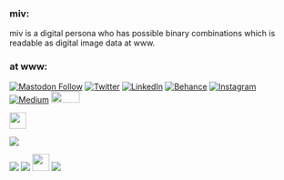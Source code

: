 ### miv:
miv is a digital persona who has possible binary combinations which is readable as digital image data at www.

### at www:

[![Mastodon Follow](https://img.shields.io/mastodon/follow/110435118406077654?domain=https%3A%2F%2Fdefcon.social&label=Mastodon)](https://defcon.social/@miv403)
[![Twitter](https://img.shields.io/badge/Twitter-%231DA1F2.svg?logo=Twitter&logoColor=white)](https://twitter.com/miv404)
[![LinkedIn](https://img.shields.io/badge/LinkedIn-%230077B5.svg?logo=linkedin&logoColor=white)](https://linkedin.com/in/miv403)
[![Behance](https://img.shields.io/badge/Behance-1769ff?logo=behance&logoColor=white)](https://behance.net/miv403)
[![Instagram](https://img.shields.io/badge/Instagram-%23E4405F.svg?logo=Instagram&logoColor=white)](https://instagram.com/miv403)
[![Medium](https://img.shields.io/badge/Medium-12100E?logo=medium&logoColor=white)](https://medium.com/@miv403)
 <a href="https://www.fsf.org/facebook"><img src="https://static.fsf.org/nosvn/dislike.svg" height="20" width="50"></a>

 <img src="https://web.archive.org/web/20090830165704if_/http://geocities.com/alicankeskinkilic/ata-a-aa.gif" height="" width="29">

 ![](https://web.archive.org/web/20091019094748if_/http://it.geocities.com/super_carloz/images/ieshit.gif)

![](https://web.archive.org/web/20090901155427if_/http://geocities.com/jaszaswaz/Cool_003.gif)
![](https://web.archive.org/web/20091019152415if_/http://www.geocities.com/masterduelistsoul/animebutton.gif)
<img src="https://web.archive.org/web/20091026135557if_/http://geocities.com/FashionAvenue/Catwalk/2138/email/emailsigm.gif" height="30">
![](https://web.archive.org/web/20091026160446if_/http://geocities.com/cingular_wireless_q806/eyes.gif)
